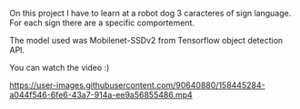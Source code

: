 On this project I have to learn at a robot dog 3 caracteres of sign language. 
For each sign there are a specific comportement. 

The model used was Mobilenet-SSDv2 from Tensorflow object detection API.

You can watch the video :) 



https://user-images.githubusercontent.com/90640880/158445284-a044f546-6fe6-43a7-914a-ee9a56855486.mp4

